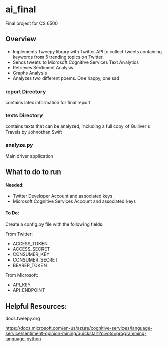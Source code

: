 # ai_final
Final project for CS 6500

## Overview
* Implements Tweepy library with Twitter API to collect tweets containing keywords from 5 trending topics on Twitter.
* Sends tweets to Microsoft Cognitive Services Text Analytics
* Retrieves Sentiment Analysis
* Graphs Analysis
* Analyzes two different poems. One happy, one sad

### report Directory
contains latex information for final report

### texts Directory
contains texts that can be analyzed, including a full copy of Gulliver's
Travels by Johnothan Swift

### analyze.py
Main driver application

## What to do to run
#### Needed:
* Twitter Developer Account and associated keys
* Microsoft Cognitive Services Account and associated keys

#### To Do:
Create a config.py file with the following fields:

From Twitter:
* ACCESS_TOKEN
* ACCESS_SECRET
* CONSUMER_KEY
* CONSUMER_SECRET
* BEARER_TOKEN

From Microsoft:
* API_KEY
* API_ENDPOINT


## Helpful Resources:
docs.tweepy.org

https://docs.microsoft.com/en-us/azure/cognitive-services/language-service/sentiment-opinion-mining/quickstart?pivots=programming-language-python
